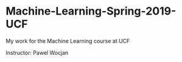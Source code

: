 # Machine-Learning-Spring-2019-UCF

My work for the Machine Learning course at UCF

Instructor: Pawel Wocjan
